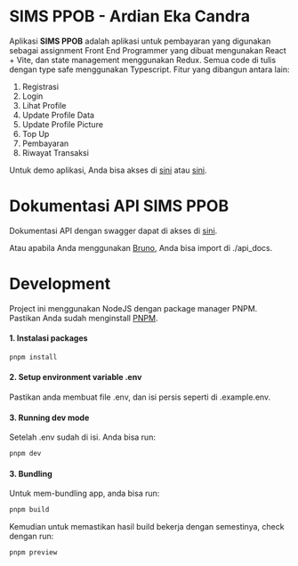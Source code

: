 # SIMS PPOB - Ardian Eka Candra

Aplikasi **SIMS PPOB** adalah aplikasi untuk pembayaran yang digunakan sebagai assignment Front End Programmer yang dibuat mengunakan React + Vite, dan state management menggunakan Redux. Semua code di tulis dengan type safe menggunakan Typescript. Fitur yang dibangun antara lain:

1. Registrasi
2. Login
3. Lihat Profile
4. Update Profile Data
5. Update Profile Picture
6. Top Up
7. Pembayaran
8. Riwayat Transaksi

Untuk demo aplikasi, Anda bisa akses di [sini](https://sims-ppob.ardianeka.my.id/) atau [sini](https://sims-ppob-eka.vercel.app/).

# Dokumentasi API SIMS PPOB

Dokumentasi API dengan swagger dapat di akses di [sini](https://api-doc-tht.nutech-integrasi.app).

Atau apabila Anda menggunakan [Bruno](https://www.usebruno.com/), Anda bisa import di ./api_docs.

# Development

Project ini menggunakan NodeJS dengan package manager PNPM. Pastikan Anda sudah menginstall [PNPM](https://pnpm.io/).

#### 1. Instalasi packages

```bash
pnpm install
```

#### 2. Setup environment variable .env

Pastikan anda membuat file .env, dan isi persis seperti di .example.env.

#### 3. Running dev mode

Setelah .env sudah di isi. Anda bisa run:

```bash
pnpm dev
```

#### 3. Bundling

Untuk mem-bundling app, anda bisa run:

```bash
pnpm build
```

Kemudian untuk memastikan hasil build bekerja dengan semestinya, check dengan run:

```bash
pnpm preview
```
